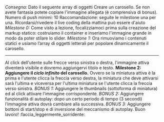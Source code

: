 *Consegna:*
Dato il seguente array di oggetti
Creare un carosello. Se non avete fantasia potete copiare l'immagine allegata (è comprensiva di bonus).
Numero di push minimi: 10
Raccomandazione: seguite le milestone una per una. Ricordarsi/rivedere il live coding della mattina
può essere d'aiuto
*Milestone 0:*
Come visto a lezione, focalizziamoci prima sulla creazione del markup statico: costruiamo il container e inseriamo l'immagine grande in modo da poter stilare lo slider.
*Milestone 1:*
Ora rimuoviamo i contenuti statici e usiamo l’array di oggetti letterali per popolare dinamicamente il carosello.
****
Al click dell'utente sulle frecce verso sinistra o destra, l'immagine attiva diventerà visibile e dovremo aggiungervi titolo e testo.
**Milestone 2:
Aggiungere il *ciclo infinito* del carosello.** Ovvero se la miniatura attiva è la prima e l'utente clicca la freccia verso destra, la miniatura che deve attivarsi sarà l'ultima e viceversa per l'ultima miniatura se l'utente clicca la freccia verso sinistra.
*BONUS 1:*
Aggiungere le thumbnails (sottoforma di miniatura) ed al click attivare l’immagine corrispondente.
*BONUS 2:*
Aggiungere funzionalità di autoplay: dopo un certo periodo di tempo (3 secondi) l’immagine attiva dovrà cambiare alla successiva.
*BONUS 3:*
Aggiungere bottoni di start/stop e di inversione del meccanismo di autoplay.
Buon lavoro! :faccia_leggermente_sorridente: